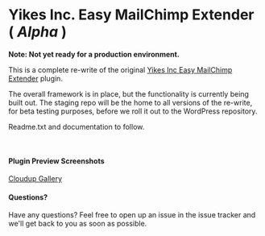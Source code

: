 Yikes Inc. Easy MailChimp Extender ( *Alpha* )
=====================

<strong>Note: Not yet ready for a production environment.</strong>

This is a complete re-write of the original [Yikes Inc Easy MailChimp Extender](https://wordpress.org/plugins/yikes-inc-easy-mailchimp-extender/) plugin.

The overall framework is in place, but the functionality is currently being built out. The staging repo will be the home to all versions of the re-write, for beta testing purposes, before we roll it out to the WordPress repository.

Readme.txt and documentation to follow.

<br />

#### Plugin Preview Screenshots
[Cloudup Gallery](https://cldup.com/2aCNnPx1fg.png)

#### Questions?
Have any questions? Feel free to open up an issue in the issue tracker and we'll get back to you as soon as possible.